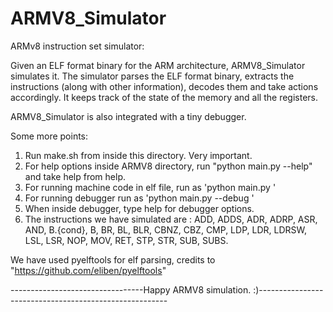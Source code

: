 ARMV8_Simulator
===============

ARMv8 instruction set simulator:

Given an ELF format binary for the ARM architecture, ARMV8_Simulator simulates it. The simulator parses the ELF format binary, extracts
the instructions (along with other information), decodes them and take actions accordingly. It keeps track of the state of the memory and all the registers.

ARMV8_Simulator is also integrated with a tiny debugger.

Some more points:

1. Run make.sh from inside this directory. Very important. 
2. For help options inside ARMV8 directory, run "python main.py --help" and take help from help.
3. For running machine code in elf file, run as 'python main.py <filename>'
4. For running debugger run as 'python main.py --debug <filename>'
5. When inside debugger, type help for debugger options.
6. The instructions we have simulated are : 
ADD, ADDS, ADR, ADRP, ASR, AND, B.{cond}, B, BR, BL, BLR, CBNZ, CBZ, CMP, LDP, LDR, LDRSW, LSL, LSR, NOP, MOV, RET, STP, STR, SUB, SUBS.


We have used pyelftools for elf parsing, credits to "https://github.com/eliben/pyelftools"


---------------------------------Happy ARMV8 simulation. :)-------------------------------------------------------
